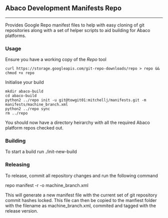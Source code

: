 ## Abaco Development Manifests Repo

---

Provides Google Repo manifest files to help with easy cloning of git
repositories along with a set of helper scripts to aid building for Abaco
platforms.

### Usage

Ensure you have a working copy of the *Repo* tool

``` curl https://storage.googleapis.com/git-repo-downloads/repo > repo && chmod +x repo ```

Initialise your build

```
mkdir abaco-build
cd abaco-build
python2 ../repo init -u git@towgit01:mitchellj/manifests.git -m manifests/machine_branch.xml
python2 ../repo sync
rm ../repo
```

You should now have a directory heirarchy with all the required Abaco platform
repos checked out.

### Building

To start a build run ./init-new-build

### Releasing

To release, commit all repository changes and run the following command

repo manifest -r -o machine_branch.xml

This will generate a new manifest file with the current set of git
repository commit hashes locked. This file can then be copied to the
manfiest folder with the filename as machine_branch.xml, commited
and tagged with the release version.

